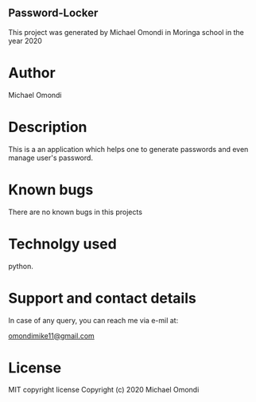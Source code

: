 ## Password-Locker

This project was generated by Michael Omondi in Moringa school in the year 2020

# Author 

Michael Omondi

# Description

This is a an application which helps one to generate passwords and even manage user's password.

# Known bugs

There are no known bugs in this projects 

# Technolgy used

python.

# Support and contact details

In case of any query, you can reach me via e-mil at:

omondimike11@gmail.com

# License

MIT copyright license Copyright (c) 2020 Michael Omondi